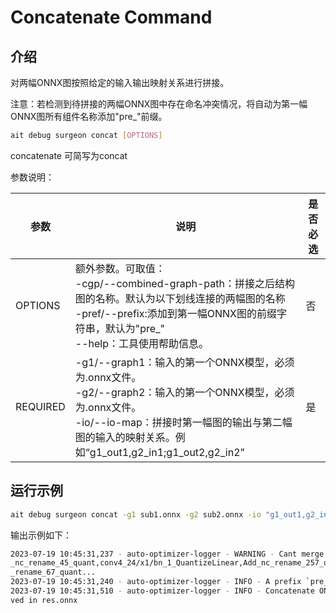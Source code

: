 # Concatenate Command


## 介绍
对两幅ONNX图按照给定的输入输出映射关系进行拼接。

注意：若检测到待拼接的两幅ONNX图中存在命名冲突情况，将自动为第一幅ONNX图所有组件名称添加"pre_"前缀。

```bash
ait debug surgeon concat [OPTIONS]
```

concatenate 可简写为concat

参数说明：

| 参数                    | 说明                                                                                                                                                                  | 是否必选 |
|-----------------------|---------------------------------------------------------------------------------------------------------------------------------------------------------------------|------|
| OPTIONS               | 额外参数。可取值：<br/>    -cgp/--combined-graph-path：拼接之后结构图的名称。默认为以下划线连接的两幅图的名称<br/>  -pref/--prefix:添加到第一幅ONNX图的前缀字符串，默认为"pre_"  <br/>  --help：工具使用帮助信息。                  | 否    |
| REQUIRED              | -g1/--graph1：输入的第一个ONNX模型，必须为.onnx文件。 <br/>    -g2/--graph2：输入的第一个ONNX模型，必须为.onnx文件。<br/>    -io/--io-map：拼接时第一幅图的输出与第二幅图的输入的映射关系。例如“g1_out1,g2_in1;g1_out2,g2_in2” | 是    |


## 运行示例

```bash
ait debug surgeon concat -g1 sub1.onnx -g2 sub2.onnx -io "g1_out1,g2_in1;g1_out2,g2_in2" 
```

输出示例如下：

```bash
2023-07-19 10:45:31,237 - auto-optimizer-logger - WARNING - Cant merge two graphs with overlapping names. Found repeated nodes names：conv4_10/x1/bn_1_QuantizeLinear,Add
_nc_rename_45_quant,conv4_24/x1/bn_1_QuantizeLinear,Add_nc_rename_257_quant,concat_4_7_1_DequantizeLinear,Add_nc_rename_415_quant,BatchNormalization_nc_rename_453,Add_nc
_rename_67_quant...
2023-07-19 10:45:31,240 - auto-optimizer-logger - INFO - A prefix `pre_` will be added to graph1
2023-07-19 10:45:31,510 - auto-optimizer-logger - INFO - Concatenate ONNX model: densenet-12-int8.onnx and ONNX model: densenet-12-int8.onnx completed. Combined model sa
ved in res.onnx
```
